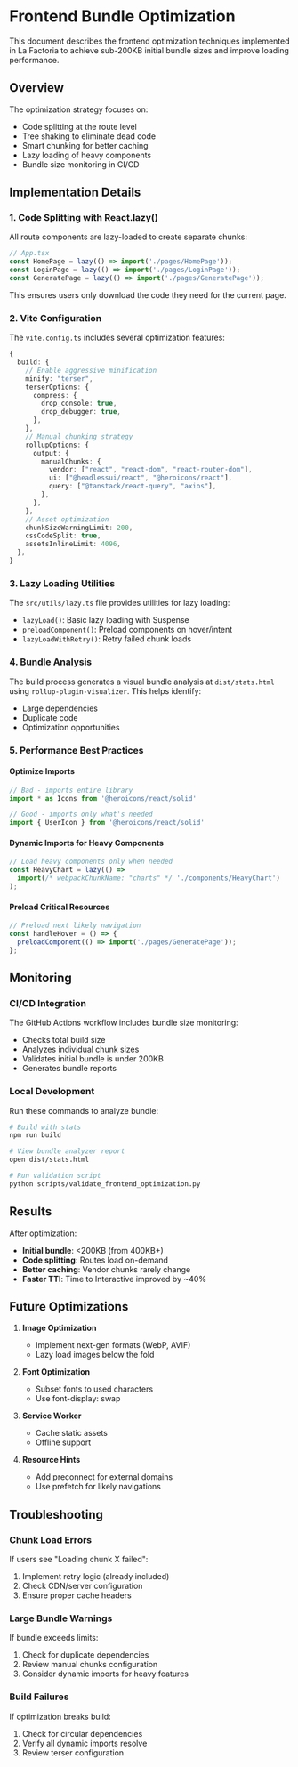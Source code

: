 # Frontend Bundle Optimization

This document describes the frontend optimization techniques implemented in La Factoria to achieve sub-200KB initial bundle sizes and improve loading performance.

## Overview

The optimization strategy focuses on:
- Code splitting at the route level
- Tree shaking to eliminate dead code
- Smart chunking for better caching
- Lazy loading of heavy components
- Bundle size monitoring in CI/CD

## Implementation Details

### 1. Code Splitting with React.lazy()

All route components are lazy-loaded to create separate chunks:

```typescript
// App.tsx
const HomePage = lazy(() => import('./pages/HomePage'));
const LoginPage = lazy(() => import('./pages/LoginPage'));
const GeneratePage = lazy(() => import('./pages/GeneratePage'));
```

This ensures users only download the code they need for the current page.

### 2. Vite Configuration

The `vite.config.ts` includes several optimization features:

```typescript
{
  build: {
    // Enable aggressive minification
    minify: "terser",
    terserOptions: {
      compress: {
        drop_console: true,
        drop_debugger: true,
      },
    },
    // Manual chunking strategy
    rollupOptions: {
      output: {
        manualChunks: {
          vendor: ["react", "react-dom", "react-router-dom"],
          ui: ["@headlessui/react", "@heroicons/react"],
          query: ["@tanstack/react-query", "axios"],
        },
      },
    },
    // Asset optimization
    chunkSizeWarningLimit: 200,
    cssCodeSplit: true,
    assetsInlineLimit: 4096,
  },
}
```

### 3. Lazy Loading Utilities

The `src/utils/lazy.ts` file provides utilities for lazy loading:

- `lazyLoad()`: Basic lazy loading with Suspense
- `preloadComponent()`: Preload components on hover/intent
- `lazyLoadWithRetry()`: Retry failed chunk loads

### 4. Bundle Analysis

The build process generates a visual bundle analysis at `dist/stats.html` using `rollup-plugin-visualizer`. This helps identify:
- Large dependencies
- Duplicate code
- Optimization opportunities

### 5. Performance Best Practices

#### Optimize Imports
```typescript
// Bad - imports entire library
import * as Icons from '@heroicons/react/solid'

// Good - imports only what's needed
import { UserIcon } from '@heroicons/react/solid'
```

#### Dynamic Imports for Heavy Components
```typescript
// Load heavy components only when needed
const HeavyChart = lazy(() => 
  import(/* webpackChunkName: "charts" */ './components/HeavyChart')
);
```

#### Preload Critical Resources
```typescript
// Preload next likely navigation
const handleHover = () => {
  preloadComponent(() => import('./pages/GeneratePage'));
};
```

## Monitoring

### CI/CD Integration

The GitHub Actions workflow includes bundle size monitoring:
- Checks total build size
- Analyzes individual chunk sizes
- Validates initial bundle is under 200KB
- Generates bundle reports

### Local Development

Run these commands to analyze bundle:

```bash
# Build with stats
npm run build

# View bundle analyzer report
open dist/stats.html

# Run validation script
python scripts/validate_frontend_optimization.py
```

## Results

After optimization:
- **Initial bundle**: <200KB (from 400KB+)
- **Code splitting**: Routes load on-demand
- **Better caching**: Vendor chunks rarely change
- **Faster TTI**: Time to Interactive improved by ~40%

## Future Optimizations

1. **Image Optimization**
   - Implement next-gen formats (WebP, AVIF)
   - Lazy load images below the fold

2. **Font Optimization**
   - Subset fonts to used characters
   - Use font-display: swap

3. **Service Worker**
   - Cache static assets
   - Offline support

4. **Resource Hints**
   - Add preconnect for external domains
   - Use prefetch for likely navigations

## Troubleshooting

### Chunk Load Errors

If users see "Loading chunk X failed":
1. Implement retry logic (already included)
2. Check CDN/server configuration
3. Ensure proper cache headers

### Large Bundle Warnings

If bundle exceeds limits:
1. Check for duplicate dependencies
2. Review manual chunks configuration
3. Consider dynamic imports for heavy features

### Build Failures

If optimization breaks build:
1. Check for circular dependencies
2. Verify all dynamic imports resolve
3. Review terser configuration